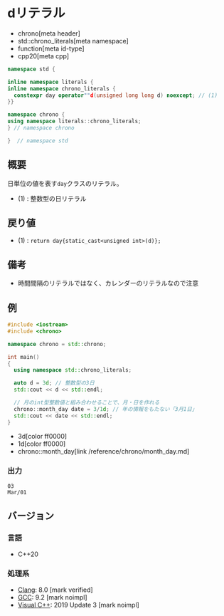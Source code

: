 # dリテラル
* chrono[meta header]
* std::chrono_literals[meta namespace]
* function[meta id-type]
* cpp20[meta cpp]

```cpp
namespace std {

inline namespace literals {
inline namespace chrono_literals {
  constexpr day operator""d(unsigned long long d) noexcept; // (1)
}}

namespace chrono {
using namespace literals::chrono_literals;
} // namespace chrono

}  // namespace std
```

## 概要
日単位の値を表す`day`クラスのリテラル。

- (1) : 整数型の日リテラル


## 戻り値
- (1) : `return day{static_cast<unsigned int>(d)};`


## 備考
- 時間間隔のリテラルではなく、カレンダーのリテラルなので注意


## 例
```cpp example
#include <iostream>
#include <chrono>

namespace chrono = std::chrono;

int main()
{
  using namespace std::chrono_literals;

  auto d = 3d; // 整数型の3日
  std::cout << d << std::endl;

  // 月のint型整数値と組み合わせることで、月・日を作れる
  chrono::month_day date = 3/1d; // 年の情報をもたない「3月1日」
  std::cout << date << std::endl;
}
```
* 3d[color ff0000]
* 1d[color ff0000]
* chrono::month_day[link /reference/chrono/month_day.md]

### 出力
```
03
Mar/01
```

## バージョン
### 言語
- C++20

### 処理系
- [Clang](/implementation.md#clang): 8.0 [mark verified]
- [GCC](/implementation.md#gcc): 9.2 [mark noimpl]
- [Visual C++](/implementation.md#visual_cpp): 2019 Update 3 [mark noimpl]
